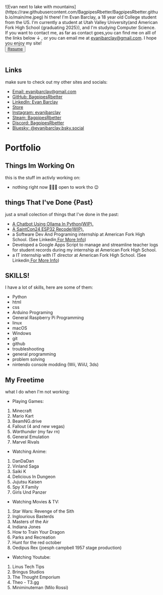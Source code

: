 <link rel="stylesheet" href="style.css">
![Evan next to lake with mountains](https://raw.githubusercontent.com/BagpipesRbetter/BagpipesRbetter.github.io/main/me.jpeg)
hi there! I'm Evan Barclay, a 18 year old College student from the US.
I'm currently a student at Utah Valley University(and American Fork High School {graduating 2025}), and I'm studying Computer Science.
If you want to contact me, as far as contact goes,you can find me on alll of the links below ↓ , or you can email me at <a href="mailto:evanjbarclay@gmail.com">evanjbarclay@gmail.com</a>.
I hope you enjoy my site!

<br>
<div class="centered"><button class="button-33" role="button">
<a href="https://bagpipesRbetter.github.io/Resume/">Resume</a></button>
</div>
<br>

## Links
make sure to check out my other sites and socials:
- <a href="mailto:evanjbarclay@gmail.com">Email: evanjbarclay@gmail.com</a>
- <a href="https://github.com/BagpipesRbetter">GitHub: BagpipesRbetter</a>
- <a href="https://lnkedin.com/evanjbarclay">LinkedIn: Evan Barclay</a>
- <a href="https://bagpipesrbetter.github.io/Store/">Store</a>
- <a href="https://instagram.com/evanjbarclay/">Instagram: evanjbarclay</a>
- <a href="https://steamcommunity.com/id/BagpipesRbetter/">Steam: BagpipesRbetter</a>
- <a href="https://discordapp.com/users/773342404630675518">Discord: BagpipesRbetter</a>
- <a href="https://bsky.app/profile/evanjbarclay.bsky.social">Bluesky: @evanjbarclay.bsky.social</a>

# Portfolio
## Things Im Working On
this is the stuff im activly working on:
- nothing right now 🤷🏻‍♂️ open to work tho 😉

## things That I've Done {**Past**}
just a small colection of things that I've done in the past:
- <a href="https://github.com/BagpipesRbetter/PeruAi">A Chatbot Using Ollama In Python(WIP).</a>
- <a href="https://github.com/BagpipesRbetter/SaintCon24-ESP32-Recode">A SaintCon24 ESP32 Recode(WIP).</a>
- a Software Dev And Programing internship at American Fork High School. (See Linkedin<a href="https://lnkedin.com/evanjbarclay"> For More Info</a>)
- Developed a Google Apps Script to manage and streamline teacher logs for student records during my internship at American Fork High School.
- a IT internship with IT director at American Fork High School. (See Linkedin<a href="https://lnkedin.com/evanjbarclay"> For More Info</a>)

## SKILLS!
I have a lot of skills, here are some of them:
- Python
- html
- css
- Arduino Programing
- General Raspberry Pi Programming
- linux
- macOS
- Windows
- git
- github
- troubleshooting
- general programming
- problem solving
- nintendo console modding (Wii, WiiU, 3ds)

## My Freetime
what I do when I'm not working:
- Playing Games:
1. Minecraft
2. Mario Kart
3. BeamNG.drive
4. Fallout (4 and new vegas)
5. *Warthunder* (my fav rn)
6. General Emulation
7. Marvel Rivals
- Watching Anime:
1. DanDaDan
2. Vinland Saga
3. Saiki K
4. Delicious In Dungeon
5. Jujutsu Kaisen
6. Spy X Family
7. Girls Und Panzer
- Watching Movies & TV:
1. Star Wars: Revenge of the Sith
2. Inglourious Basterds
3. Masters of the Air
4. Indiana Jones
5. How to Train Your Dragon
6. Parks and Recreation
7. Hunt for the red october
8. Oedipus Rex (joesph campbell 1957 stage production)
- Watching Youtube:
1. Linus Tech Tips
2. Bringus Studios
3. The Thought Emporium
4. Theo - T3.gg
5. Miniminuteman (Milo Rossi)
